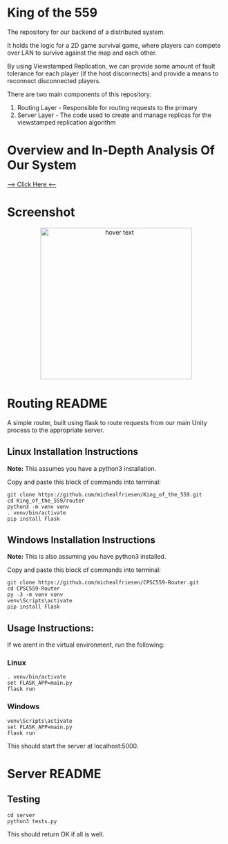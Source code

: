 # King of the 559
The repository for our backend of a distributed system.

It holds the logic for a 2D game survival game, where players can compete over LAN to survive against the map and each other. 

By using Viewstamped Replication, we can provide some amount of fault tolerance for each player (if the host disconnects) and provide a means to reconnect disconnected players.

There are two main components of this repository:

1. Routing Layer - Responsible for routing requests to the primary
2. Server Layer - The code used to create and manage replicas for the viewstamped replication algorithm

#  Overview and In-Depth Analysis Of Our System
[--> Click Here <--](https://drive.google.com/file/d/1AG3TdT6pywtc_Iuy7sST71oYrmXnSaTe/view?usp=sharing)

# Screenshot
<p align="center">
  <img src="https://i.imgur.com/1dVKBpT.png" width="350" title="hover text">
</p>

# Routing README
A simple router, built using flask to route requests from our main Unity process to the appropriate server.

## Linux Installation Instructions
**Note:** This assumes you have a python3 installation.

Copy and paste this block of commands into terminal:
```
git clone https://github.com/michealfriesen/King_of_the_559.git
cd King_of_the_559/router
python3 -m venv venv
. venv/bin/activate
pip install Flask
```

## Windows Installation Instructions
**Note:** This is also assuming you have python3 installed.

Copy and paste this block of commands into terminal:
```
git clone https://github.com/michealfriesen/CPSC559-Router.git
cd CPSC559-Router
py -3 -m venv venv
venv\Scripts\activate
pip install Flask
```


## Usage Instructions:
If we arent in the virtual environment, run the following:

### Linux
```
. venv/bin/activate
set FLASK_APP=main.py
flask run
```

### Windows
```
venv\Scripts\activate
set FLASK_APP=main.py
flask run
```

This should start the server at localhost:5000.


# Server README

## Testing
```
cd server
python3 tests.py
```

This should return OK if all is well. 
